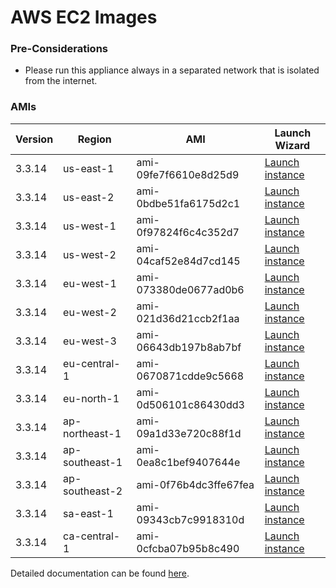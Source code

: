 AWS EC2 Images
==============

### Pre-Considerations

  * Please run this appliance always in a separated network that is isolated from the internet.

### AMIs

| Version   | Region         | AMI                   | Launch Wizard                                                                                                                      |
| --------- | --------       | -----                 | -------------                                                                                                                      |
| 3.3.14     | us-east-1      | ami-09fe7f6610e8d25d9 | [Launch instance](https://console.aws.amazon.com/ec2/v2/home?region=us-east-1#LaunchInstanceWizard:ami=ami-09fe7f6610e8d25d9)      |
| 3.3.14     | us-east-2      | ami-0bdbe51fa6175d2c1 | [Launch instance](https://console.aws.amazon.com/ec2/v2/home?region=us-east-2#LaunchInstanceWizard:ami=ami-0bdbe51fa6175d2c1)      |
| 3.3.14     | us-west-1      | ami-0f97824f6c4c352d7 | [Launch instance](https://console.aws.amazon.com/ec2/v2/home?region=us-west-1#LaunchInstanceWizard:ami=ami-0f97824f6c4c352d7)      |
| 3.3.14     | us-west-2      | ami-04caf52e84d7cd145 | [Launch instance](https://console.aws.amazon.com/ec2/v2/home?region=us-west-2#LaunchInstanceWizard:ami=ami-04caf52e84d7cd145)      |
| 3.3.14     | eu-west-1      | ami-073380de0677ad0b6 | [Launch instance](https://console.aws.amazon.com/ec2/v2/home?region=eu-west-1#LaunchInstanceWizard:ami=ami-073380de0677ad0b6)      |
| 3.3.14     | eu-west-2      | ami-021d36d21ccb2f1aa | [Launch instance](https://console.aws.amazon.com/ec2/v2/home?region=eu-west-2#LaunchInstanceWizard:ami=ami-021d36d21ccb2f1aa)      |
| 3.3.14     | eu-west-3      | ami-06643db197b8ab7bf | [Launch instance](https://console.aws.amazon.com/ec2/v2/home?region=eu-west-3#LaunchInstanceWizard:ami=ami-06643db197b8ab7bf)      |
| 3.3.14     | eu-central-1   | ami-0670871cdde9c5668 | [Launch instance](https://console.aws.amazon.com/ec2/v2/home?region=eu-central-1#LaunchInstanceWizard:ami=ami-0670871cdde9c5668)   |
| 3.3.14     | eu-north-1   | ami-0d506101c86430dd3 | [Launch instance](https://console.aws.amazon.com/ec2/v2/home?region=eu-north-1#LaunchInstanceWizard:ami=ami-0d506101c86430dd3)   |
| 3.3.14     | ap-northeast-1 | ami-09a1d33e720c88f1d | [Launch instance](https://console.aws.amazon.com/ec2/v2/home?region=ap-northeast-1#LaunchInstanceWizard:ami=ami-09a1d33e720c88f1d) |
| 3.3.14     | ap-southeast-1 | ami-0ea8c1bef9407644e | [Launch instance](https://console.aws.amazon.com/ec2/v2/home?region=ap-southeast-1#LaunchInstanceWizard:ami=ami-0ea8c1bef9407644e) |
| 3.3.14     | ap-southeast-2 | ami-0f76b4dc3ffe67fea | [Launch instance](https://console.aws.amazon.com/ec2/v2/home?region=ap-southeast-2#LaunchInstanceWizard:ami=ami-0f76b4dc3ffe67fea) |
| 3.3.14     | sa-east-1      | ami-09343cb7c9918310d | [Launch instance](https://console.aws.amazon.com/ec2/v2/home?region=sa-east-1#LaunchInstanceWizard:ami=ami-09343cb7c9918310d)      |
| 3.3.14     | ca-central-1   | ami-0cfcba07b95b8c490 | [Launch instance](https://console.aws.amazon.com/ec2/v2/home?region=ca-central-1#LaunchInstanceWizard:ami=ami-0cfcba07b95b8c490)   |

Detailed documentation can be found [here](http://docs.graylog.org/en/3.2/pages/installation/aws.html).
